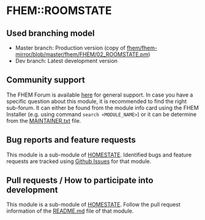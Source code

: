 # FHEM::ROOMSTATE

## Used branching model
* Master branch: Production version (copy of [fhem/fhem-mirror/blob/master/fhem/FHEM/02_ROOMSTATE.pm](https://github.com/fhem/fhem-mirror/blob/master/fhem/FHEM/02_ROOMSTATE.pm))
* Dev branch: Latest development version

## Community support
The FHEM Forum is available [here](https://forum.fhem.de/) for general support.
In case you have a specific question about this module, it is recommended to find the right sub-forum.
It can either be found from the module info card using the FHEM Installer (e.g. using command `search <MODULE_NAME>`) or it can be determine from the [MAINTAINER.txt](https://github.com/fhem/fhem-mirror/blob/master/fhem/MAINTAINER.txt) file.

## Bug reports and feature requests
This module is a sub-module of [HOMESTATE](https://github.com/fhem/HOMESTATE).
Identified bugs and feature requests are tracked using [Github Issues](https://github.com/fhem/HOMESTATE/issues) for that module.

## Pull requests / How to participate into development
This module is a sub-module of [HOMESTATE](https://github.com/fhem/HOMESTATE).
Follow the pull request information of the [README.md](https://github.com/fhem/HOMESTATE/blob/dev/README.md) file of that module.